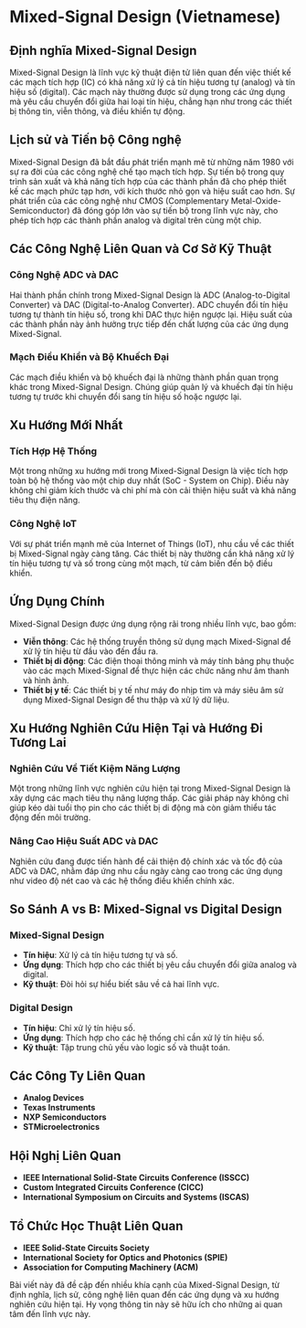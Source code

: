 # Mixed-Signal Design (Vietnamese)

## Định nghĩa Mixed-Signal Design

Mixed-Signal Design là lĩnh vực kỹ thuật điện tử liên quan đến việc thiết kế các mạch tích hợp (IC) có khả năng xử lý cả tín hiệu tương tự (analog) và tín hiệu số (digital). Các mạch này thường được sử dụng trong các ứng dụng mà yêu cầu chuyển đổi giữa hai loại tín hiệu, chẳng hạn như trong các thiết bị thông tin, viễn thông, và điều khiển tự động.

## Lịch sử và Tiến bộ Công nghệ

Mixed-Signal Design đã bắt đầu phát triển mạnh mẽ từ những năm 1980 với sự ra đời của các công nghệ chế tạo mạch tích hợp. Sự tiến bộ trong quy trình sản xuất và khả năng tích hợp của các thành phần đã cho phép thiết kế các mạch phức tạp hơn, với kích thước nhỏ gọn và hiệu suất cao hơn. Sự phát triển của các công nghệ như CMOS (Complementary Metal-Oxide-Semiconductor) đã đóng góp lớn vào sự tiến bộ trong lĩnh vực này, cho phép tích hợp các thành phần analog và digital trên cùng một chip.

## Các Công Nghệ Liên Quan và Cơ Sở Kỹ Thuật

### Công Nghệ ADC và DAC

Hai thành phần chính trong Mixed-Signal Design là ADC (Analog-to-Digital Converter) và DAC (Digital-to-Analog Converter). ADC chuyển đổi tín hiệu tương tự thành tín hiệu số, trong khi DAC thực hiện ngược lại. Hiệu suất của các thành phần này ảnh hưởng trực tiếp đến chất lượng của các ứng dụng Mixed-Signal.

### Mạch Điều Khiển và Bộ Khuếch Đại

Các mạch điều khiển và bộ khuếch đại là những thành phần quan trọng khác trong Mixed-Signal Design. Chúng giúp quản lý và khuếch đại tín hiệu tương tự trước khi chuyển đổi sang tín hiệu số hoặc ngược lại.

## Xu Hướng Mới Nhất

### Tích Hợp Hệ Thống

Một trong những xu hướng mới trong Mixed-Signal Design là việc tích hợp toàn bộ hệ thống vào một chip duy nhất (SoC - System on Chip). Điều này không chỉ giảm kích thước và chi phí mà còn cải thiện hiệu suất và khả năng tiêu thụ điện năng.

### Công Nghệ IoT

Với sự phát triển mạnh mẽ của Internet of Things (IoT), nhu cầu về các thiết bị Mixed-Signal ngày càng tăng. Các thiết bị này thường cần khả năng xử lý tín hiệu tương tự và số trong cùng một mạch, từ cảm biến đến bộ điều khiển.

## Ứng Dụng Chính

Mixed-Signal Design được ứng dụng rộng rãi trong nhiều lĩnh vực, bao gồm:

- **Viễn thông**: Các hệ thống truyền thông sử dụng mạch Mixed-Signal để xử lý tín hiệu từ đầu vào đến đầu ra.
- **Thiết bị di động**: Các điện thoại thông minh và máy tính bảng phụ thuộc vào các mạch Mixed-Signal để thực hiện các chức năng như âm thanh và hình ảnh.
- **Thiết bị y tế**: Các thiết bị y tế như máy đo nhịp tim và máy siêu âm sử dụng Mixed-Signal Design để thu thập và xử lý dữ liệu.

## Xu Hướng Nghiên Cứu Hiện Tại và Hướng Đi Tương Lai

### Nghiên Cứu Về Tiết Kiệm Năng Lượng

Một trong những lĩnh vực nghiên cứu hiện tại trong Mixed-Signal Design là xây dựng các mạch tiêu thụ năng lượng thấp. Các giải pháp này không chỉ giúp kéo dài tuổi thọ pin cho các thiết bị di động mà còn giảm thiểu tác động đến môi trường.

### Nâng Cao Hiệu Suất ADC và DAC

Nghiên cứu đang được tiến hành để cải thiện độ chính xác và tốc độ của ADC và DAC, nhằm đáp ứng nhu cầu ngày càng cao trong các ứng dụng như video độ nét cao và các hệ thống điều khiển chính xác.

## So Sánh A vs B: Mixed-Signal vs Digital Design

### Mixed-Signal Design

- **Tín hiệu**: Xử lý cả tín hiệu tương tự và số.
- **Ứng dụng**: Thích hợp cho các thiết bị yêu cầu chuyển đổi giữa analog và digital.
- **Kỹ thuật**: Đòi hỏi sự hiểu biết sâu về cả hai lĩnh vực.

### Digital Design

- **Tín hiệu**: Chỉ xử lý tín hiệu số.
- **Ứng dụng**: Thích hợp cho các hệ thống chỉ cần xử lý tín hiệu số.
- **Kỹ thuật**: Tập trung chủ yếu vào logic số và thuật toán.

## Các Công Ty Liên Quan

- **Analog Devices**
- **Texas Instruments**
- **NXP Semiconductors**
- **STMicroelectronics**

## Hội Nghị Liên Quan

- **IEEE International Solid-State Circuits Conference (ISSCC)**
- **Custom Integrated Circuits Conference (CICC)**
- **International Symposium on Circuits and Systems (ISCAS)**

## Tổ Chức Học Thuật Liên Quan

- **IEEE Solid-State Circuits Society**
- **International Society for Optics and Photonics (SPIE)**
- **Association for Computing Machinery (ACM)**

Bài viết này đã đề cập đến nhiều khía cạnh của Mixed-Signal Design, từ định nghĩa, lịch sử, công nghệ liên quan đến các ứng dụng và xu hướng nghiên cứu hiện tại. Hy vọng thông tin này sẽ hữu ích cho những ai quan tâm đến lĩnh vực này.